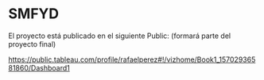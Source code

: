 # SMFYD

El proyecto está publicado en el siguiente Public:
(formará parte del proyecto final)

https://public.tableau.com/profile/rafaelperez#!/vizhome/Book1_15702936581860/Dashboard1
